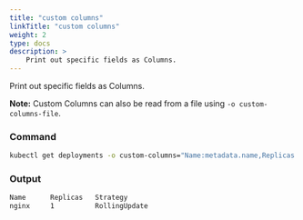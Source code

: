 ```yaml
---
title: "custom columns"
linkTitle: "custom columns"
weight: 2
type: docs
description: >
    Print out specific fields as Columns.
---
```


Print out specific fields as Columns.

**Note:** Custom Columns can also be read from a file using `-o custom-columns-file`.

### Command
```bash
kubectl get deployments -o custom-columns="Name:metadata.name,Replicas:spec.replicas,Strategy:spec.strategy.type"
```

### Output
```bash
Name      Replicas   Strategy
nginx     1          RollingUpdate
```